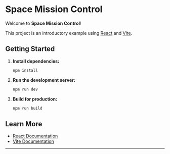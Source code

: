 # Space Mission Control

Welcome to **Space Mission Control**!

This project is an introductory example using [React](https://react.dev/) and [Vite](https://vitejs.dev/). 

## Getting Started

1. **Install dependencies:**
    ```bash
    npm install
    ```

2. **Run the development server:**
    ```bash
    npm run dev
    ```

3. **Build for production:**
    ```bash
    npm run build
    ```

## Learn More

- [React Documentation](https://react.dev/)
- [Vite Documentation](https://vitejs.dev/)

---